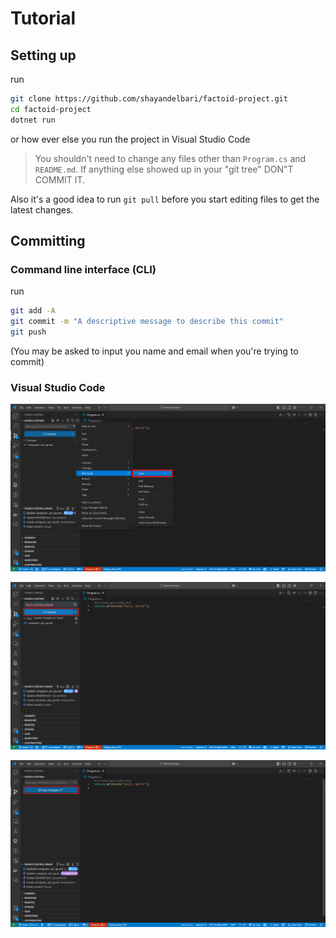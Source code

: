 # Tutorial

## Setting up

run

```bash
git clone https://github.com/shayandelbari/factoid-project.git
cd factoid-project
dotnet run
```

or how ever else you run the project in Visual Studio Code

> You shouldn't need to change any files other than `Program.cs` and `README.md`. If anything else showed up in your "git tree" DON"T COMMIT IT.

Also it's a good idea to run `git pull` before you start editing files to get the latest changes.

## Committing

### Command line interface (CLI)

run

```bash
git add -A
git commit -m "A descriptive message to describe this commit"
git push
```

(You may be asked to input you name and email when you're trying to commit)

### Visual Studio Code

![Syncing Changes in Visual Studio Code](<Screenshot 2024-11-01 142656.png> "This step is to Sync changes")

![Committing changes](<Screenshot 2024-11-01 142929.png> "This step is for committing changes")

![Pushing changes](<Screenshot 2024-11-01 143153.png> "This step is for pushing changes")
